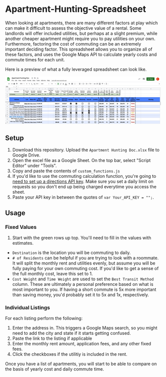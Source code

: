 # Apartment-Hunting-Spreadsheet

When looking at apartments, there are many different factors at play which can make it difficult to assess the objective value of a rental. Some landlords will offer included utilities, but perhaps at a slight premium, while another cheaper apartment might require you to pay utilities on your own. Furthermore, factoring the cost of commuting can be an extremely important deciding factor. This spreadsheet allows you to organize all of these factors, and uses the Google Maps API to calculate yearly costs and commute times for each unit. 

Here is a preview of what a fully leveraged spreadsheet can look like.

![](Preview.jpg)

## Setup

1. Download this repository. Upload the ```Apartment Hunting Doc.xlsx``` file to Google Drive.
2. Open the excel file as a Google Sheet. On the top bar, select "Script Editor" under "Tools".
3. Copy and paste the contents of ```custom_functions.js```
4. If you'd like to use the commuting calculation function, you're going to [need to set up a directions API key](https://developers.google.com/maps/documentation/javascript/get-api-key). Make sure you set a daily limit on requests so you don't end up being charged everytime you access the sheet.
5. Paste your API key in between the quotes of ```var Your_API_KEY = "";```.

## Usage
### Fixed Values
1. Start with the green rows up top. You'll need to fill in the values with estimates. 
  - ```Destination``` is the location you will be commuting to daily.
  - ```# of Residents``` can be helpful if you are trying to look with a roommate. It will split the monthly rent and utilities evenly, but assume you will be fully paying for your own commuting cost. If you'd like to get a sense of the full monthly cost, leave this set to 1. 
  - ```Cost Weight``` and ```Time Weight``` are used to set the ```Best Transit Method``` column. These are ultimately a personal preference based on what is most important to you. If having a short commute is 5x more important than saving money, you'd probably set it to 5x and 1x, respectively.

### Individual Listings

For each listing perform the following:

1. Enter the address in. This triggers a Google Maps search, so you might need to add the city and state if it starts getting confused.
2. Paste the link to the listing if applicable
3. Enter the monthly rent amount, application fees, and any other fixed fees.
4. Click the checkboxes if the utilitiy is included in the rent.

Once you have a list of apartments, you will start to be able to compare on the basis of yearly cost and daily commute time.
